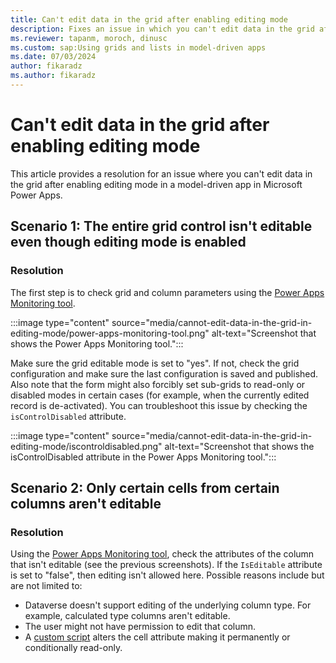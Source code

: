 ```yaml
---
title: Can't edit data in the grid after enabling editing mode
description: Fixes an issue in which you can't edit data in the grid after enabling editing mode in a Power Apps model-driven app.
ms.reviewer: tapanm, moroch, dinusc
ms.custom: sap:Using grids and lists in model-driven apps
ms.date: 07/03/2024
author: fikaradz
ms.author: fikaradz
---
```

# Can't edit data in the grid after enabling editing mode

This article provides a resolution for an issue where you can't edit data in the grid after enabling editing mode in a model-driven app in Microsoft Power Apps.

## Scenario 1: The entire grid control isn't editable even though editing mode is enabled

### Resolution

The first step is to check grid and column parameters using the [Power Apps Monitoring tool](/power-apps/maker/monitor-overview).

:::image type="content" source="media/cannot-edit-data-in-the-grid-in-editing-mode/power-apps-monitoring-tool.png" alt-text="Screenshot that shows the Power Apps Monitoring tool.":::

Make sure the grid editable mode is set to "yes". If not, check the grid configuration and make sure the last configuration is saved and published. Also note that the form might also forcibly set sub-grids to read-only or disabled modes in certain cases (for example, when the currently edited record is de-activated). You can troubleshoot this issue by checking the `isControlDisabled` attribute.

:::image type="content" source="media/cannot-edit-data-in-the-grid-in-editing-mode/iscontroldisabled.png" alt-text="Screenshot that shows the isControlDisabled attribute in the Power Apps Monitoring tool.":::

## Scenario 2: Only certain cells from certain columns aren't editable

### Resolution

Using the [Power Apps Monitoring tool](/power-apps/maker/monitor-overview), check the attributes of the column that isn't editable (see the previous screenshots). If the `IsEditable` attribute is set to "false", then editing isn't allowed here. Possible reasons include but are not limited to:

- Dataverse doesn't support editing of the underlying column type. For example, calculated type columns aren't editable.
- The user might not have permission to edit that column.
- A [custom script](grid-issues.md#steps-to-perform-before-starting-troubleshooting) alters the cell attribute making it permanently or conditionally read-only.
